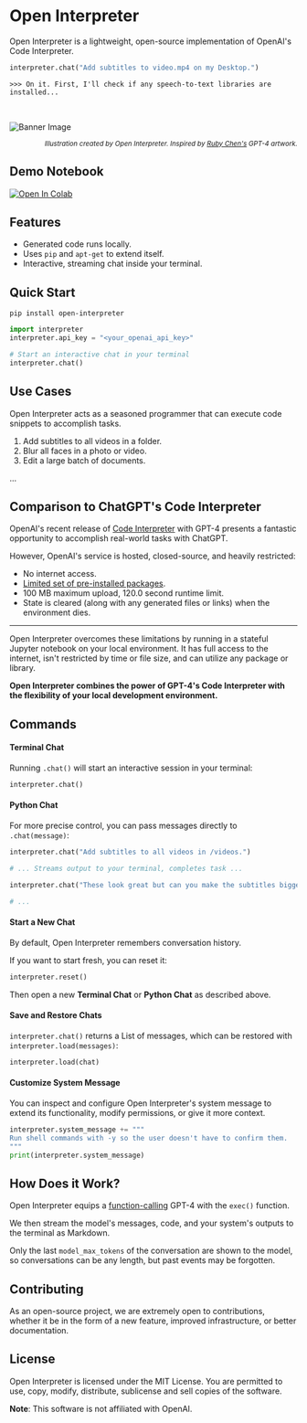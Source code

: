 # Open Interpreter

Open Interpreter is a lightweight, open-source implementation of OpenAI's Code Interpreter.

```python
interpreter.chat("Add subtitles to video.mp4 on my Desktop.")
```
```
>>> On it. First, I'll check if any speech-to-text libraries are installed...
```

<br>

![Banner Image](https://github.com/KillianLucas/open-interpreter/blob/main/misc/banner_4.png)

<p align="right">
    <sub><i>Illustration created by Open Interpreter. Inspired by <a href="https://rubywjchen.com/">Ruby Chen's</a> GPT-4 artwork.</i></sub>
</p>

## Demo Notebook

[![Open In Colab](https://colab.research.google.com/assets/colab-badge.svg)](https://colab.research.google.com/drive/1WKmRXZgsErej2xUriKzxrEAXdxMSgWbb?usp=sharing)

## Features

- Generated code runs locally.
- Uses `pip` and `apt-get` to extend itself.
- Interactive, streaming chat inside your terminal.

## Quick Start

```shell
pip install open-interpreter
```

```python
import interpreter
interpreter.api_key = "<your_openai_api_key>"

# Start an interactive chat in your terminal
interpreter.chat()
```

## Use Cases

Open Interpreter acts as a seasoned programmer that can execute code snippets to accomplish tasks.

1. Add subtitles to all videos in a folder.
2. Blur all faces in a photo or video.
4. Edit a large batch of documents.

...

## Comparison to ChatGPT's Code Interpreter

OpenAI's recent release of [Code Interpreter](https://openai.com/blog/chatgpt-plugins#code-interpreter) with GPT-4 presents a fantastic opportunity to accomplish real-world tasks with ChatGPT.

However, OpenAI's service is hosted, closed-source, and heavily restricted:
- No internet access.
- [Limited set  of pre-installed packages](https://wfhbrian.com/mastering-chatgpts-code-interpreter-list-of-python-packages/).
- 100 MB maximum upload, 120.0 second runtime limit.
- State is cleared (along with any generated files or links) when the environment dies.

---

Open Interpreter overcomes these limitations by running in a stateful Jupyter notebook on your local environment. It has full access to the internet, isn't restricted by time or file size, and can utilize any package or library.

**Open Interpreter combines the power of GPT-4's Code Interpreter with the flexibility of your local development environment.**

## Commands

#### Terminal Chat

Running `.chat()` will start an interactive session in your terminal:

```python
interpreter.chat()
```

#### Python Chat

For more precise control, you can pass messages directly to `.chat(message)`:

```python
interpreter.chat("Add subtitles to all videos in /videos.")

# ... Streams output to your terminal, completes task ...

interpreter.chat("These look great but can you make the subtitles bigger?") # Note: .chat() remembers conversation history by default

# ...
```

#### Start a New Chat

By default, Open Interpreter remembers conversation history. 

If you want to start fresh, you can reset it:

```python
interpreter.reset()
```

Then open a new **Terminal Chat** or **Python Chat** as described above.

#### Save and Restore Chats

`interpreter.chat()` returns a List of messages, which can be restored with `interpreter.load(messages)`:

```python
interpreter.load(chat)
```

#### Customize System Message

You can inspect and configure Open Interpreter's system message to extend its functionality, modify permissions, or give it more context.

```python
interpreter.system_message += """
Run shell commands with -y so the user doesn't have to confirm them.
"""
print(interpreter.system_message)
```

## How Does it Work?

Open Interpreter equips a [function-calling](https://platform.openai.com/docs/guides/gpt/function-calling) GPT-4 with the `exec()` function.

We then stream the model's messages, code, and your system's outputs to the terminal as Markdown.

Only the last `model_max_tokens` of the conversation are shown to the model, so conversations can be any length, but past events may be forgotten.

## Contributing

As an open-source project, we are extremely open to contributions, whether it be in the form of a new feature, improved infrastructure, or better documentation.

## License

Open Interpreter is licensed under the MIT License. You are permitted to use, copy, modify, distribute, sublicense and sell copies of the software.

**Note**: This software is not affiliated with OpenAI.